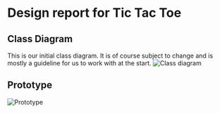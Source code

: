 # Design report for Tic Tac Toe

## Class Diagram

This is our initial class diagram. It is of course subject to change and is mostly a guideline for us to work with at the start.
![Class diagram](TicTacToe/docs/images/cdiagram.PNG)

## Prototype
![Prototype](TicTacToe/docs/images/cdiagram.PNG)
